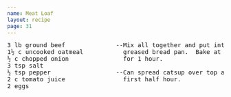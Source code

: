```yaml
---
name: Meat Loaf
layout: recipe
page: 31
---
```


<pre>
3 lb ground beef              --Mix all together and put into
1½ c uncooked oatmeal           greased bread pan.  Bake at 350°
½ c chopped onion               for 1 hour.
3 tsp salt
½ tsp pepper                  --Can spread catsup over top after
2 c tomato juice                first half hour.
2 eggs
</pre>
